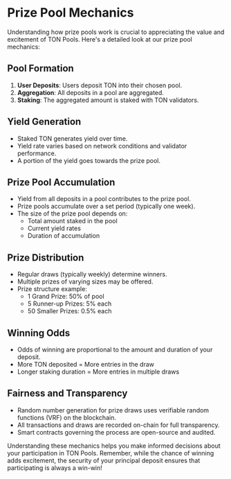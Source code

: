 # Prize Pool Mechanics

Understanding how prize pools work is crucial to appreciating the value and excitement of TON Pools. Here's a detailed look at our prize pool mechanics:

## Pool Formation

1. **User Deposits**: Users deposit TON into their chosen pool.
2. **Aggregation**: All deposits in a pool are aggregated.
3. **Staking**: The aggregated amount is staked with TON validators.

## Yield Generation

* Staked TON generates yield over time.
* Yield rate varies based on network conditions and validator performance.
* A portion of the yield goes towards the prize pool.

## Prize Pool Accumulation

* Yield from all deposits in a pool contributes to the prize pool.
* Prize pools accumulate over a set period (typically one week).
* The size of the prize pool depends on:
  * Total amount staked in the pool
  * Current yield rates
  * Duration of accumulation

## Prize Distribution

* Regular draws (typically weekly) determine winners.
* Multiple prizes of varying sizes may be offered.
* Prize structure example:
  * 1 Grand Prize: 50% of pool
  * 5 Runner-up Prizes: 5% each
  * 50 Smaller Prizes: 0.5% each

## Winning Odds

* Odds of winning are proportional to the amount and duration of your deposit.
* More TON deposited = More entries in the draw
* Longer staking duration = More entries in multiple draws

## Fairness and Transparency

* Random number generation for prize draws uses verifiable random functions (VRF) on the blockchain.
* All transactions and draws are recorded on-chain for full transparency.
* Smart contracts governing the process are open-source and audited.



Understanding these mechanics helps you make informed decisions about your participation in TON Pools. Remember, while the chance of winning adds excitement, the security of your principal deposit ensures that participating is always a win-win!
